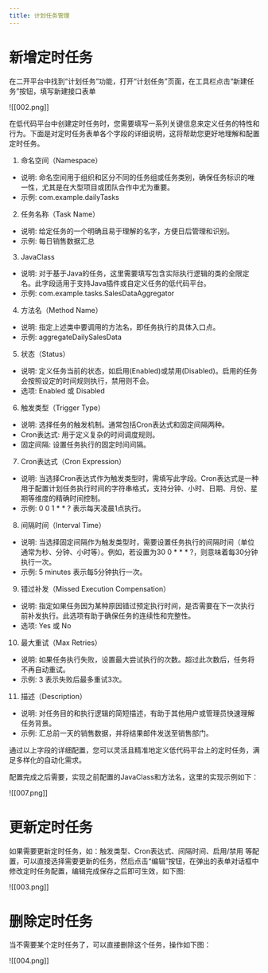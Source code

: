 ```yaml
---
title: 计划任务管理
---
```


# 新增定时任务

在二开平台中找到“计划任务”功能，打开“计划任务”页面，在工具栏点击“新建任务”按钮，填写新建接口表单

![[002.png]]

在低代码平台中创建定时任务时，您需要填写一系列关键信息来定义任务的特性和行为。下面是对定时任务表单各个字段的详细说明，这将帮助您更好地理解和配置定时任务。

1. 命名空间（Namespace）
- 说明: 命名空间用于组织和区分不同的任务组或任务类别，确保任务标识的唯一性，尤其是在大型项目或团队合作中尤为重要。
- 示例: com.example.dailyTasks
2. 任务名称（Task Name）
- 说明: 给定任务的一个明确且易于理解的名字，方便日后管理和识别。
- 示例: 每日销售数据汇总
3. JavaClass
- 说明: 对于基于Java的任务，这里需要填写包含实际执行逻辑的类的全限定名。此字段适用于支持Java插件或自定义任务的低代码平台。
- 示例: com.example.tasks.SalesDataAggregator
4. 方法名（Method Name）
- 说明: 指定上述类中要调用的方法名，即任务执行的具体入口点。
- 示例: aggregateDailySalesData
5. 状态（Status）
- 说明: 定义任务当前的状态，如启用(Enabled)或禁用(Disabled)。启用的任务会按照设定的时间规则执行，禁用则不会。
- 选项: Enabled 或 Disabled
6. 触发类型（Trigger Type）
- 说明: 选择任务的触发机制。通常包括Cron表达式和固定间隔两种。
- Cron表达式: 用于定义复杂的时间调度规则。
- 固定间隔: 设置任务执行的固定时间间隔。
7. Cron表达式（Cron Expression）
- 说明: 当选择Cron表达式作为触发类型时，需填写此字段。Cron表达式是一种用于配置计划任务执行时间的字符串格式，支持分钟、小时、日期、月份、星期等维度的精确时间控制。
- 示例: 0 0 1 * * ? 表示每天凌晨1点执行。
8. 间隔时间（Interval Time）
- 说明: 当选择固定间隔作为触发类型时，需要设置任务执行的间隔时间（单位通常为秒、分钟、小时等）。例如，若设置为30 0 * * * ?，则意味着每30分钟执行一次。
- 示例: 5 minutes 表示每5分钟执行一次。
9. 错过补发（Missed Execution Compensation）
- 说明: 指定如果任务因为某种原因错过预定执行时间，是否需要在下一次执行前补发执行。此选项有助于确保任务的连续性和完整性。
- 选项: Yes 或 No
10. 最大重试（Max Retries）
- 说明: 如果任务执行失败，设置最大尝试执行的次数。超过此次数后，任务将不再自动重试。
- 示例: 3 表示失败后最多重试3次。
11. 描述（Description）
- 说明: 对任务目的和执行逻辑的简短描述，有助于其他用户或管理员快速理解任务背景。
- 示例: 汇总前一天的销售数据，并将结果邮件发送至销售部门。

通过以上字段的详细配置，您可以灵活且精准地定义低代码平台上的定时任务，满足多样化的自动化需求。

配置完成之后需要，实现之前配置的JavaClass和方法名，这里的实现示例如下：

![[007.png]]

# 更新定时任务

如果需要更新定时任务，如：触发类型、Cron表达式、间隔时间、启用/禁用 等配置，可以直接选择需要更新的任务，然后点击“编辑”按钮，在弹出的表单对话框中修改定时任务配置，编辑完成保存之后即可生效，如下图:

![[003.png]]

# 删除定时任务

当不需要某个定时任务了，可以直接删除这个任务，操作如下图：

![[004.png]]

